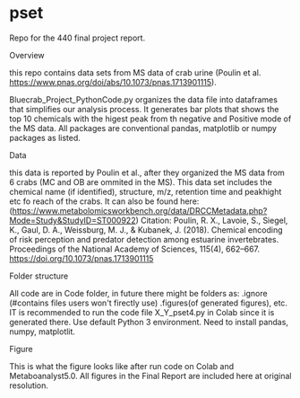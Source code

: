 # pset
Repo for the 440 final project report.

Overview

this repo contains data sets from MS data of crab urine (Poulin et al. https://www.pnas.org/doi/abs/10.1073/pnas.1713901115).

Bluecrab_Project_PythonCode.py organizes the data file into dataframes that simplifies our analysis process.
It generates bar plots that shows the top 10 chemicals with the higest peak from th negative and Positive mode of the MS data. 
All packages are conventional pandas, matplotlib or numpy packages as listed. 

Data

this data is reported by Poulin et al., after they organized the MS data from 6 crabs (MC and OB are ommited in the MS). 
This data set includes the chemical name (if identified), structure, m/z, retention time and peakhight etc fo reach of the crabs.
It can also be found here: (https://www.metabolomicsworkbench.org/data/DRCCMetadata.php?Mode=Study&StudyID=ST000922)
 Citation:
 Poulin, R. X., Lavoie, S., Siegel, K., Gaul, D. A., Weissburg, M. J., &amp; Kubanek, J. (2018). 
 Chemical encoding of risk perception and predator detection among estuarine invertebrates. 
 Proceedings of the National Academy of Sciences, 115(4), 662–667. https://doi.org/10.1073/pnas.1713901115 

Folder structure

All code are in Code folder, in future there might be folders as: .ignore (#contains files users won't firectly use)
.figures(of generated figures), etc.
IT is recommended to run the code file X_Y_pset4.py in Colab since it is generated there. Use default Python 3 environment. 
Need to install pandas, numpy, matplotlit.


Figure

This is what the figure looks like after run code on Colab and Metaboanalyst5.0.
All figures in the Final Report are included here at original resolution.
